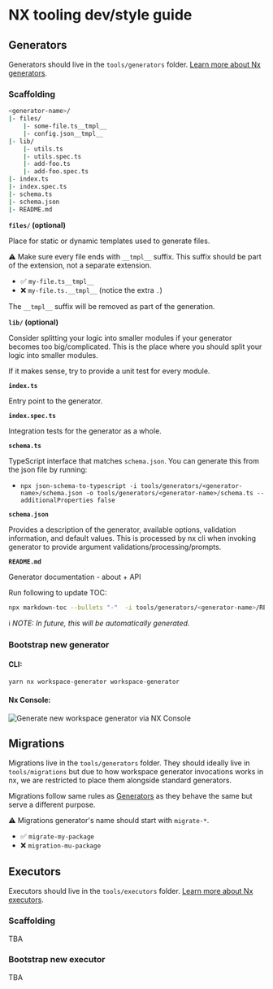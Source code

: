 # NX tooling dev/style guide

## Generators

Generators should live in the `tools/generators` folder. [Learn more about Nx generators](https://nx.dev/generators/workspace-generators).

### Scaffolding

```sh
<generator-name>/
|- files/
    |- some-file.ts__tmpl__
    |- config.json__tmpl__
|- lib/
    |- utils.ts
    |- utils.spec.ts
    |- add-foo.ts
    |- add-foo.spec.ts
|- index.ts
|- index.spec.ts
|- schema.ts
|- schema.json
|- README.md
```

**`files/` (optional)**

Place for static or dynamic templates used to generate files.

⚠️ Make sure every file ends with `__tmpl__` suffix. This suffix should be part of the extension, not a separate extension.

- ✅ `my-file.ts__tmpl__`
- ❌ `my-file.ts.__tmpl__` (notice the extra `.`)

The `__tmpl__` suffix will be removed as part of the generation.

**`lib/` (optional)**

Consider splitting your logic into smaller modules if your generator becomes too big/complicated. This is the place where you should split your logic into smaller modules.

If it makes sense, try to provide a unit test for every module.

**`index.ts`**

Entry point to the generator.

**`index.spec.ts`**

Integration tests for the generator as a whole.

**`schema.ts`**

TypeScript interface that matches `schema.json`. You can generate this from the json file by running:

- `npx json-schema-to-typescript -i tools/generators/<generator-name>/schema.json -o tools/generators/<generator-name>/schema.ts --additionalProperties false`

**`schema.json`**

Provides a description of the generator, available options, validation information, and default values. This is processed by nx cli when invoking generator to provide argument validations/processing/prompts.

**`README.md`**

Generator documentation - about + API

Run following to update TOC:

```sh
npx markdown-toc --bullets "-"  -i tools/generators/<generator-name>/README.md
```

ℹ️ _NOTE: In future, this will be automatically generated._

### Bootstrap new generator

#### CLI:

```sh
yarn nx workspace-generator workspace-generator
```

#### Nx Console:

![Generate new workspace generator via NX Console](https://user-images.githubusercontent.com/1223799/148544909-034ebe44-eef1-4686-960d-cb3547da55b7.png)

## Migrations

Migrations live in the `tools/generators` folder. They should ideally live in `tools/migrations` but due to how workspace generator invocations works in nx, we are restricted to place them alongside standard generators.

Migrations follow same rules as [Generators](#Generators) as they behave the same but serve a different purpose.

⚠️ Migrations generator's name should start with `migrate-*`.

- ✅ `migrate-my-package`
- ❌ `migration-mu-package`

## Executors

Executors should live in the `tools/executors` folder. [Learn more about Nx executors](https://nx.dev/executors/using-builders).

### Scaffolding

TBA

### Bootstrap new executor

TBA
